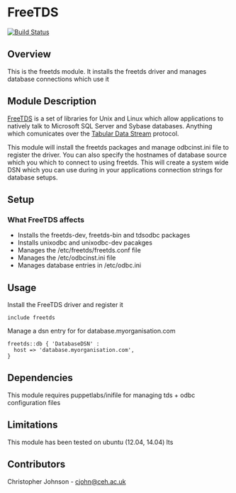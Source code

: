 # FreeTDS
[![Build Status](https://travis-ci.org/NERC-CEH/puppet-freetds.svg?branch=master)](https://travis-ci.org/NERC-CEH/puppet-freetds)
## Overview

This is the freetds module. It installs the freetds driver and manages database connections which use it

## Module Description

[FreeTDS](www.freetds.org) is a set of libraries for Unix and Linux which allow applications to natively talk to Microsoft SQL Server and Sybase databases. Anything which comunicates over the [Tabular Data Stream](http://en.wikipedia.org/wiki/Tabular_Data_Stream) protocol.

This module will install the freetds packages and manage odbcinst.ini file to register the driver. You can also specify the hostnames of database source which you which to connect to using freetds. This will create a system wide DSN which you can use during in your applications connection strings for database setups.

## Setup

### What FreeTDS affects

* Installs the freetds-dev, freetds-bin and tdsodbc packages
* Installs unixodbc and unixodbc-dev pacakges
* Manages the /etc/freetds/freetds.conf file
* Manages the /etc/odbcinst.ini file
* Manages database entries in /etc/odbc.ini

## Usage

Install the FreeTDS driver and register it

    include freetds

Manage a dsn entry for for database.myorganisation.com

    freetds::db { 'DatabaseDSN' :
      host => 'database.myorganisation.com',
    }

## Dependencies

This module requires puppetlabs/inifile for managing tds + odbc configuration files

## Limitations

This module has been tested on ubuntu (12.04, 14.04) lts

## Contributors

Christopher Johnson - cjohn@ceh.ac.uk
